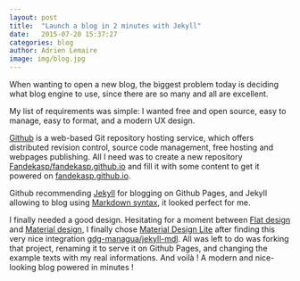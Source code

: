 ```yaml
---
layout: post
title:  "Launch a blog in 2 minutes with Jekyll"
date:   2015-07-20 15:37:27
categories: blog
author: Adrien Lemaire
image: img/blog.jpg
---
```


When wanting to open a new blog, the biggest problem today is deciding what blog
engine to use, since there are so many and all are excellent.

My list of requirements was simple: I wanted free and open source, easy to
manage, easy to format, and a modern UX design.

[Github][github] is a web-based Git repository hosting service, which offers
distributed revision control, source code management, free hosting and webpages
publishing. All I need was to create a new repository
[Fandekasp/fandekasp.github.io][fandekasp_github] and fill it with some content to get it
powered on [fandekasp.github.io][fandekasp_pages].

Github recommending [Jekyll][jekyll] for blogging on Github Pages, and Jekyll
allowing to blog using [Markdown syntax][markdown], it looked perfect for me.

I finally needed a good design. Hesitating for a moment between [Flat design][flat]
and [Material design][material], I finally chose [Material Design Lite][mdl]
after finding this very nice integration [gdg-managua/jekyll-mdl][jekyll_mdl].
All was left to do was forking that project, renaming it to serve it on Github
Pages, and changing the example texts with my real informations. And voilà ! A
modern and nice-looking blog powered in minutes !


[github]:               http://github.com
[fandekasp_github]:     https://github.com/Fandekasp/fandekasp.github.io
[fandekasp_pages]:      http://fandekasp.github.io
[jekyll]:               http://jekyllrb.com
[markdown]:             http://daringfireball.net/projects/markdown
[flat]:                 https://en.wikipedia.org/wiki/Flat_design
[material]:             https://www.google.com/design/spec/material-design/introduction.html
[mdl]:                  http://www.getmdl.io
[jekyll_mdl]:           https://github.com/gdg-managua/jekyll-mdl
